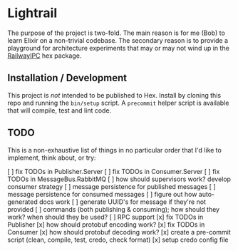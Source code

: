 # Lightrail

The purpose of the project is two-fold. The main reason is for me (Bob) to learn Elixir on a non-trivial codebase. The secondary reason is to provide a playground for architecture experiments that may or may not wind up in the [RailwayIPC](https://github.com/learn-co/railway_ipc) hex package.

## Installation / Development

This project is _not_ intended to be published to Hex. Install by cloning this repo and running the `bin/setup` script. A `precommit` helper script is available that will compile, test and lint code.

## TODO
This is a non-exhaustive list of things in no particular order that I'd like to implement, think about, or try:

[ ] fix TODOs in Publisher.Server
[ ] fix TODOs in Consumer.Server
[ ] fix TODOs in MessageBus.RabbitMQ
[ ] how should supervisors work? develop consumer strategy
[ ] message persistence for published messages
[ ] message persistence for consumed messages
[ ] figure out how auto-generated docs work
[ ] generate UUID's for message if they're not provided
[ ] commands (both publishing & consuming); how should they work? when should they be used?
[ ] RPC support
[x] fix TODOs in Publisher
[x] how should protobuf encoding work?
[x] fix TODOs in Consumer
[x] how should protobuf decoding work?
[x] create a pre-commit script (clean, compile, test, credo, check format)
[x] setup credo config file
